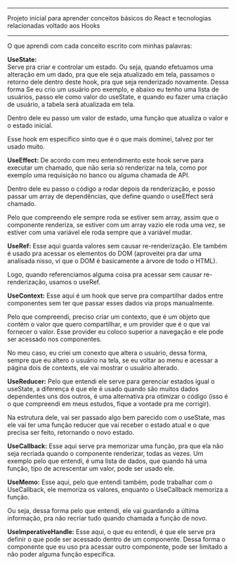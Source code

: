 ------

Projeto inicial para aprender conceitos básicos do React e tecnologias relacionadas voltado aos Hooks

------

O que aprendi com cada conceito escrito com minhas palavras:

**UseState:**  
Serve pra criar e controlar um estado. Ou seja, quando efetuamos uma alteração em um dado, pra que ele seja atualizado em tela, passamos o retorno dele dentro deste hook,
pra que seja renderizado novamente. Dessa forma Se eu crio um usuário pro exemplo, e abaixo eu tenho uma lista de usuários, passo ele como valor do useState, e quando eu
fazer uma criação de usuário, a tabela será atualizada em tela.

Dentro dele eu passo um valor de estado, uma função que atualiza o valor e o estado inicial.

Esse hook em específico sinto que é o que mais dominei, talvez por ter usado muito.


**UseEffect:**
De acordo com meu entendimento este hook serve para executar um chamado, que não seria só renderizar na tela, como por exemplo uma requisição no banco ou alguma chamada de API.

Dentro dele eu passo o código a rodar depois da renderização, e posso passar um array de dependências, que define quando o useEffect será chamado. 

Pelo que compreendo ele sempre roda se estiver sem array, assim que o componente renderiza, se estiver com um array vazio ele roda uma vez, se estiver com uma variável ele roda sempre que a variável mudar.


**UseRef:**
Esse aqui guarda valores sem causar re-renderização. Ele também é usado pra acessar os elementos do DOM (aproveitei pra dar uma analisada nisso, vi que o DOM é basicamente a árvore de todo o HTML). 

Logo, quando referenciamos alguma coisa pra acessar sem causar re-renderização, usamos o useRef.


**UseContext:**
Esse aqui é um hook que serve pra compartilhar dados entre componentes sem ter que passar esses dados via props manualmente.

Pelo que compreendi, preciso criar um contexto, que é um objeto que contém o valor que quero compartilhar, e um provider que é o que vai fornecer o valor. Esse provider eu coloco superior a navegação e ele pode ser acessado nos componentes. 

No meu caso, eu criei um conexto que altera o usuário, dessa forma, sempre que eu altero o usuário na tela, se eu voltar ao menu e acessar a página dois de contexts, ele vai mostrar o usuário alterado.


**UseReducer:** 
Pelo que entendi ele serve para gerenciar estados igual o useState, a diferença é que ele é usado quando são muitos dados dependentes uns dos outros, é uma alternativa pra otimizar o código (isso é o que compreendi em meus estudos, fique a vontade pra me corrigir).

Na estrutura dele, vai ser passado algo bem parecido com o useState, mas ele vai ter uma função reducer que vai receber o estado atual e o que precisa ser feito, 
retornando o novo estado.


**UseCallback:**
Esse aqui serve pra memorizar uma função, pra que ela não seja recriada quando o componente renderizar, todas as vezes. Um exemplo pelo que entendi, é uma lista de dados, que quando há uma função, tipo de acrescentar um valor, pode ser usado ele.

**UseMemo:**
Esse aqui, pelo que entendi também, pode trabalhar com o UseCallback, ele memoriza os valores, enquanto o UseCallback memoriza a função.

Ou seja, dessa forma pelo que entendi, ele vai guardando a última informação, pra não recriar tudo quando chamada a função de novo.

**UseImperativeHandle:**
Esse aqui, o que eu entendi, é que ele serve pra definir o que pode ser acessado dentro de um componente. Dessa forma o componente que eu uso pra acessar outro componente, pode ser limitado a não poder alguma função específica.